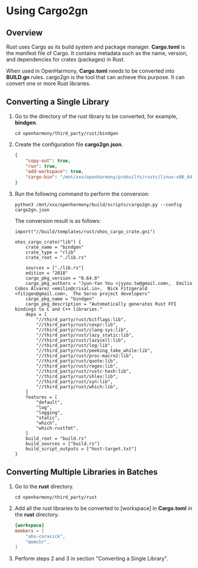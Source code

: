# Using Cargo2gn
## Overview

Rust uses Cargo as its build system and package manager. **Cargo.toml** is the manifest file of Cargo. It contains metadata such as the name, version, and dependencies for crates (packages) in Rust. 

When used in OpenHarmony, **Cargo.toml** needs to be converted into **BUILD.gn** rules. cargo2gn is the tool that can achieve this purpose. It can convert one or more Rust libraries.

##  Converting a Single Library
1. Go to the directory of the rust library to be converted, for example, **bindgen**.

    ```
    cd openharmony/third_party/rust/bindgen
    ```
    
2. Create the configuration file **cargo2gn.json**.

    ```json
    {
        "copy-out": true,
        "run": true,
        "add-workspace": true,
        "cargo-bin": "/mnt/xxx/openharmony/prebuilts/rustc/linux-x86_64/current/bin"
    }
    ```
    
3. Run the following command to perform the conversion:
   
   ```
   python3 /mnt/xxx/openharmony/build/scripts/cargo2gn.py --config cargo2gn.json
   ```
   
   The conversion result is as follows:
   
   ```
   import("//build/templates/rust/ohos_cargo_crate.gni")
   
   ohos_cargo_crate("lib") {
       crate_name = "bindgen"
       crate_type = "rlib"
       crate_root = "./lib.rs"
   
       sources = ["./lib.rs"]
       edition = "2018"
       cargo_pkg_version = "0.64.0"
       cargo_pkg_authors = "Jyun-Yan You <jyyou.tw@gmail.com>,  Emilio Cobos Álvarez <emilio@crisal.io>,  Nick Fitzgerald <fitzgen@gmail.com>,  The Servo project developers"
       cargo_pkg_name = "bindgen"
       cargo_pkg_description = "Automatically generates Rust FFI bindings to C and C++ libraries."
       deps = [
           "//third_party/rust/bitflags:lib",
           "//third_party/rust/cexpr:lib",
           "//third_party/rust/clang-sys:lib",
           "//third_party/rust/lazy_static:lib",
           "//third_party/rust/lazycell:lib",
           "//third_party/rust/log:lib",
           "//third_party/rust/peeking_take_while:lib",
           "//third_party/rust/proc-macro2:lib",
           "//third_party/rust/quote:lib",
           "//third_party/rust/regex:lib",
           "//third_party/rust/rustc-hash:lib",
           "//third_party/rust/shlex:lib",
           "//third_party/rust/syn:lib",
           "//third_party/rust/which:lib",
       ]
       features = [
           "default",
           "log",
           "logging",
           "static",
           "which",
           "which-rustfmt",
       ]
       build_root = "build.rs"
       build_sources = ["build.rs"]
       build_script_outputs = ["host-target.txt"]
   }
   ```
   
   

##  Converting Multiple Libraries in Batches
1. Go to the **rust** directory.
   
   ```
   cd openharmony/third_party/rust
   ```
2. Add all the rust libraries to be converted to [workspace] in **Cargo.toml** in the **rust** directory.

    ```toml
    [workspace]
    members = [
        "aho-corasick",
        "memchr",
    ]
    ```
3. Perform steps 2 and 3 in section "Converting a Single Library".
